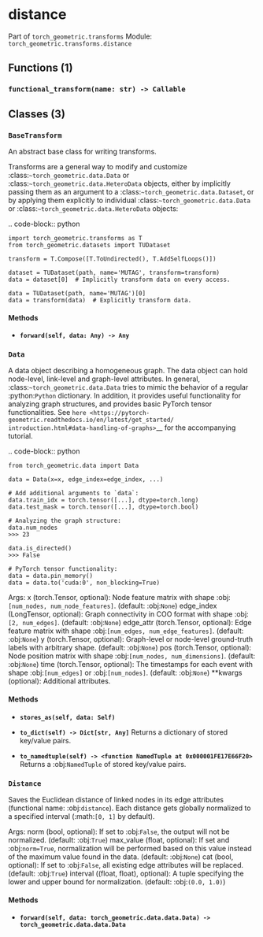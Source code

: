 # distance

Part of `torch_geometric.transforms`
Module: `torch_geometric.transforms.distance`

## Functions (1)

### `functional_transform(name: str) -> Callable`

## Classes (3)

### `BaseTransform`

An abstract base class for writing transforms.

Transforms are a general way to modify and customize
:class:`~torch_geometric.data.Data` or
:class:`~torch_geometric.data.HeteroData` objects, either by implicitly
passing them as an argument to a :class:`~torch_geometric.data.Dataset`, or
by applying them explicitly to individual
:class:`~torch_geometric.data.Data` or
:class:`~torch_geometric.data.HeteroData` objects:

.. code-block:: python

    import torch_geometric.transforms as T
    from torch_geometric.datasets import TUDataset

    transform = T.Compose([T.ToUndirected(), T.AddSelfLoops()])

    dataset = TUDataset(path, name='MUTAG', transform=transform)
    data = dataset[0]  # Implicitly transform data on every access.

    data = TUDataset(path, name='MUTAG')[0]
    data = transform(data)  # Explicitly transform data.

#### Methods

- **`forward(self, data: Any) -> Any`**

### `Data`

A data object describing a homogeneous graph.
The data object can hold node-level, link-level and graph-level attributes.
In general, :class:`~torch_geometric.data.Data` tries to mimic the
behavior of a regular :python:`Python` dictionary.
In addition, it provides useful functionality for analyzing graph
structures, and provides basic PyTorch tensor functionalities.
See `here <https://pytorch-geometric.readthedocs.io/en/latest/get_started/
introduction.html#data-handling-of-graphs>`__ for the accompanying
tutorial.

.. code-block:: python

    from torch_geometric.data import Data

    data = Data(x=x, edge_index=edge_index, ...)

    # Add additional arguments to `data`:
    data.train_idx = torch.tensor([...], dtype=torch.long)
    data.test_mask = torch.tensor([...], dtype=torch.bool)

    # Analyzing the graph structure:
    data.num_nodes
    >>> 23

    data.is_directed()
    >>> False

    # PyTorch tensor functionality:
    data = data.pin_memory()
    data = data.to('cuda:0', non_blocking=True)

Args:
    x (torch.Tensor, optional): Node feature matrix with shape
        :obj:`[num_nodes, num_node_features]`. (default: :obj:`None`)
    edge_index (LongTensor, optional): Graph connectivity in COO format
        with shape :obj:`[2, num_edges]`. (default: :obj:`None`)
    edge_attr (torch.Tensor, optional): Edge feature matrix with shape
        :obj:`[num_edges, num_edge_features]`. (default: :obj:`None`)
    y (torch.Tensor, optional): Graph-level or node-level ground-truth
        labels with arbitrary shape. (default: :obj:`None`)
    pos (torch.Tensor, optional): Node position matrix with shape
        :obj:`[num_nodes, num_dimensions]`. (default: :obj:`None`)
    time (torch.Tensor, optional): The timestamps for each event with shape
        :obj:`[num_edges]` or :obj:`[num_nodes]`. (default: :obj:`None`)
    **kwargs (optional): Additional attributes.

#### Methods

- **`stores_as(self, data: Self)`**

- **`to_dict(self) -> Dict[str, Any]`**
  Returns a dictionary of stored key/value pairs.

- **`to_namedtuple(self) -> <function NamedTuple at 0x000001FE17E66F20>`**
  Returns a :obj:`NamedTuple` of stored key/value pairs.

### `Distance`

Saves the Euclidean distance of linked nodes in its edge attributes
(functional name: :obj:`distance`). Each distance gets globally normalized
to a specified interval (:math:`[0, 1]` by default).

Args:
    norm (bool, optional): If set to :obj:`False`, the output will not be
        normalized. (default: :obj:`True`)
    max_value (float, optional): If set and :obj:`norm=True`, normalization
        will be performed based on this value instead of the maximum value
        found in the data. (default: :obj:`None`)
    cat (bool, optional): If set to :obj:`False`, all existing edge
        attributes will be replaced. (default: :obj:`True`)
    interval ((float, float), optional): A tuple specifying the lower and
        upper bound for normalization. (default: :obj:`(0.0, 1.0)`)

#### Methods

- **`forward(self, data: torch_geometric.data.data.Data) -> torch_geometric.data.data.Data`**
